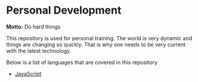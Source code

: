 # Personal Development

**Motto:** Do hard things


This repository is used for personal training. The world is very dynamic and things are changing so quickly. That is why one needs to be very current with the latest technology.


Below is a list of languages that are covered in this repository
- [JavaScript](javascript)